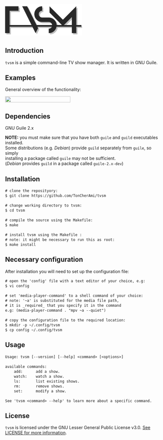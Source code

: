 # <img height="50%" width="50%" src="https://raw.githubusercontent.com/TonCherAmi/tvsm/assets/logo.png"/>

## Introduction

`tvsm` is a simple command-line TV show manager. It is written in GNU Guile.

## Examples

General overview of the functionality:

<img height="65%" width="65%" src="https://raw.githubusercontent.com/TonCherAmi/tvsm/assets/demo.gif"/>

## Dependencies

GNU Guile 2.x


**NOTE:** you must make sure that you have both `guile` and `guild` executables installed.\
Some distributions (e.g. *Debian*) provide `guild` separately from `guile`, so simply\
installing a package called `guile` may not be sufficient.\
(*Debian* provides `guild` in a package called `guile-2.x-dev`)

## Installation

```shell
# clone the reposityory:
$ git clone https://github.com/TonCherAmi/tvsm

# change working directory to tvsm:
$ cd tvsm

# compile the source using the Makefile:
$ make

# install tvsm using the Makefile :
# note: it might be necessary to run this as root:
$ make install
```

## Necessary configuration

After installation you will need to set up the configuration file:

```shell
# open the 'config' file with a text editor of your choice, e.g:
$ vi config

# set 'media-player-command' to a shell command of your choice:
# note: '~a' is substituted for the media file path,
# it is _required_ that you specify it in the command
e.g: (media-player-command . "mpv ~a --quiet")

# copy the configuration file to the required location:
$ mkdir -p ~/.config/tvsm
$ cp config ~/.config/tvsm
```

## Usage

```
Usage: tvsm [--version] [--help] <command> [<options>]

available commands:
    add:      add a show.
    watch:    watch a show.
    ls:       list existing shows.
    rm:       remove shows.
    set:      modify a show.
    
See 'tvsm <command> --help' to learn more about a specific command.
```

## License

`tvsm` is licensed under the GNU Lesser General Public License v3.0. [See LICENSE for more information](https://github.com/TonCherAmi/tvsm/blob/master/LICENSE).
